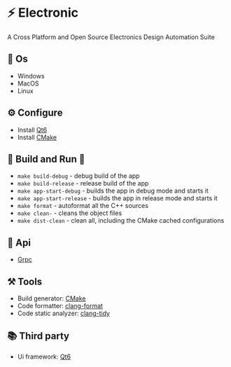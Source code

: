 # ⚡ Electronic
A Cross Platform and Open Source Electronics Design Automation Suite

## 👾 Os 
- Windows
- MacOS
- Linux

## ⚙️ Configure
- Install [Qt6](https://doc.qt.io/qt-6)
- Install [CMake](https://cmake.org)

## 🔨 Build and Run 🚀
- `make build-debug` - debug build of the app
- `make build-release` - release build of the app
- `make app-start-debug` - builds the app in debug mode and starts it
- `make app-start-release` - builds the app in release mode and starts it
- `make format` - autoformat all the C++ sources 
- `make clean-` - cleans the object files
- `make dist-clean` - clean all, including the CMake cached configurations

## 🧿 Api
- [Grpc](../api)

## ⚒️ Tools
- Build generator: [CMake](https://cmake.org)
- Code formatter: [clang-format](https://clang.llvm.org/docs/ClangFormat.html)
- Code static analyzer: [clang-tidy](https://clang.llvm.org/extra/clang-tidy)

## 📚 Third party 
- Ui framework: [Qt6](https://doc.qt.io/qt-6)

